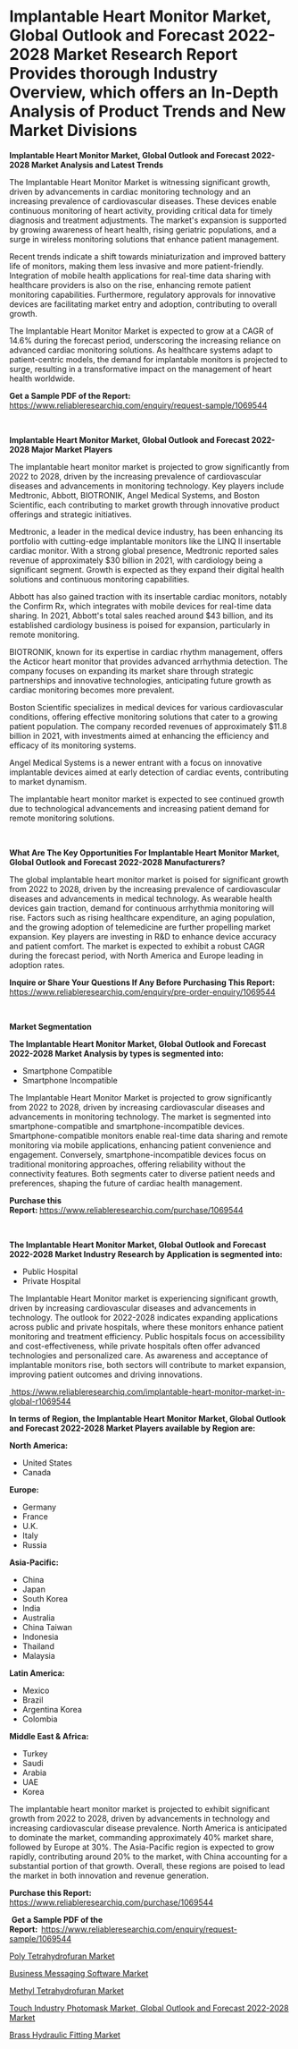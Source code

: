 <p><h1>Implantable Heart Monitor Market, Global Outlook and Forecast 2022-2028 Market Research Report Provides thorough Industry Overview, which offers an In-Depth Analysis of Product Trends and New Market Divisions</h1></p><p><strong>Implantable Heart Monitor Market, Global Outlook and Forecast 2022-2028 Market Analysis and Latest Trends</strong></p>
<p><p>The Implantable Heart Monitor Market is witnessing significant growth, driven by advancements in cardiac monitoring technology and an increasing prevalence of cardiovascular diseases. These devices enable continuous monitoring of heart activity, providing critical data for timely diagnosis and treatment adjustments. The market's expansion is supported by growing awareness of heart health, rising geriatric populations, and a surge in wireless monitoring solutions that enhance patient management.</p><p>Recent trends indicate a shift towards miniaturization and improved battery life of monitors, making them less invasive and more patient-friendly. Integration of mobile health applications for real-time data sharing with healthcare providers is also on the rise, enhancing remote patient monitoring capabilities. Furthermore, regulatory approvals for innovative devices are facilitating market entry and adoption, contributing to overall growth.</p><p>The Implantable Heart Monitor Market is expected to grow at a CAGR of 14.6% during the forecast period, underscoring the increasing reliance on advanced cardiac monitoring solutions. As healthcare systems adapt to patient-centric models, the demand for implantable monitors is projected to surge, resulting in a transformative impact on the management of heart health worldwide.</p></p>
<p><strong>Get a Sample PDF of the Report:&nbsp;</strong> <a href="https://www.reliableresearchiq.com/enquiry/request-sample/1069544">https://www.reliableresearchiq.com/enquiry/request-sample/1069544</a></p>
<p>&nbsp;</p>
<p><strong>Implantable Heart Monitor Market, Global Outlook and Forecast 2022-2028 Major Market Players</strong></p>
<p><p>The implantable heart monitor market is projected to grow significantly from 2022 to 2028, driven by the increasing prevalence of cardiovascular diseases and advancements in monitoring technology. Key players include Medtronic, Abbott, BIOTRONIK, Angel Medical Systems, and Boston Scientific, each contributing to market growth through innovative product offerings and strategic initiatives.</p><p>Medtronic, a leader in the medical device industry, has been enhancing its portfolio with cutting-edge implantable monitors like the LINQ II insertable cardiac monitor. With a strong global presence, Medtronic reported sales revenue of approximately $30 billion in 2021, with cardiology being a significant segment. Growth is expected as they expand their digital health solutions and continuous monitoring capabilities.</p><p>Abbott has also gained traction with its insertable cardiac monitors, notably the Confirm Rx, which integrates with mobile devices for real-time data sharing. In 2021, Abbott's total sales reached around $43 billion, and its established cardiology business is poised for expansion, particularly in remote monitoring.</p><p>BIOTRONIK, known for its expertise in cardiac rhythm management, offers the Acticor heart monitor that provides advanced arrhythmia detection. The company focuses on expanding its market share through strategic partnerships and innovative technologies, anticipating future growth as cardiac monitoring becomes more prevalent.</p><p>Boston Scientific specializes in medical devices for various cardiovascular conditions, offering effective monitoring solutions that cater to a growing patient population. The company recorded revenues of approximately $11.8 billion in 2021, with investments aimed at enhancing the efficiency and efficacy of its monitoring systems.</p><p>Angel Medical Systems is a newer entrant with a focus on innovative implantable devices aimed at early detection of cardiac events, contributing to market dynamism.</p><p>The implantable heart monitor market is expected to see continued growth due to technological advancements and increasing patient demand for remote monitoring solutions.</p></p>
<p>&nbsp;</p>
<p><strong>What Are The Key Opportunities For Implantable Heart Monitor Market, Global Outlook and Forecast 2022-2028 Manufacturers?</strong></p>
<p><p>The global implantable heart monitor market is poised for significant growth from 2022 to 2028, driven by the increasing prevalence of cardiovascular diseases and advancements in medical technology. As wearable health devices gain traction, demand for continuous arrhythmia monitoring will rise. Factors such as rising healthcare expenditure, an aging population, and the growing adoption of telemedicine are further propelling market expansion. Key players are investing in R&D to enhance device accuracy and patient comfort. The market is expected to exhibit a robust CAGR during the forecast period, with North America and Europe leading in adoption rates.</p></p>
<p><strong>Inquire or Share Your Questions If Any Before Purchasing This Report:</strong> <a href="https://www.reliableresearchiq.com/enquiry/pre-order-enquiry/1069544">https://www.reliableresearchiq.com/enquiry/pre-order-enquiry/1069544</a></p>
<p>&nbsp;</p>
<p><strong>Market Segmentation</strong></p>
<p><strong>The Implantable Heart Monitor Market, Global Outlook and Forecast 2022-2028 Market Analysis by types is segmented into:</strong></p>
<p><ul><li>Smartphone Compatible</li><li>Smartphone Incompatible</li></ul></p>
<p><p>The Implantable Heart Monitor Market is projected to grow significantly from 2022 to 2028, driven by increasing cardiovascular diseases and advancements in monitoring technology. The market is segmented into smartphone-compatible and smartphone-incompatible devices. Smartphone-compatible monitors enable real-time data sharing and remote monitoring via mobile applications, enhancing patient convenience and engagement. Conversely, smartphone-incompatible devices focus on traditional monitoring approaches, offering reliability without the connectivity features. Both segments cater to diverse patient needs and preferences, shaping the future of cardiac health management.</p></p>
<p><strong>Purchase this Report:&nbsp;</strong><a href="https://www.reliableresearchiq.com/purchase/1069544">https://www.reliableresearchiq.com/purchase/1069544</a></p>
<p>&nbsp;</p>
<p><strong>The Implantable Heart Monitor Market, Global Outlook and Forecast 2022-2028 Market Industry Research by Application is segmented into:</strong></p>
<p><ul><li>Public Hospital</li><li>Private Hospital</li></ul></p>
<p><p>The Implantable Heart Monitor market is experiencing significant growth, driven by increasing cardiovascular diseases and advancements in technology. The outlook for 2022-2028 indicates expanding applications across public and private hospitals, where these monitors enhance patient monitoring and treatment efficiency. Public hospitals focus on accessibility and cost-effectiveness, while private hospitals often offer advanced technologies and personalized care. As awareness and acceptance of implantable monitors rise, both sectors will contribute to market expansion, improving patient outcomes and driving innovations.</p></p>
<p><a href="https://www.reliableresearchiq.com/implantable-heart-monitor-market-in-global-r1069544">&nbsp;https://www.reliableresearchiq.com/implantable-heart-monitor-market-in-global-r1069544</a></p>
<p><strong>In terms of Region, the Implantable Heart Monitor Market, Global Outlook and Forecast 2022-2028 Market Players available by Region are:</strong></p>
<p>
    <p> <strong> North America: </strong>
        <ul>
            <li>United States</li>
            <li>Canada</li>
        </ul>
        </p> 
    <p> <strong> Europe: </strong>
        <ul>
            <li>Germany</li>
            <li>France</li>
            <li>U.K.</li>
            <li>Italy</li>
            <li>Russia</li>
        </ul>
        </p> 
    <p> <strong> Asia-Pacific: </strong>
        <ul>
            <li>China</li>
            <li>Japan</li>
            <li>South Korea</li>
            <li>India</li>
            <li>Australia</li>
            <li>China Taiwan</li>
            <li>Indonesia</li>
            <li>Thailand</li>
            <li>Malaysia</li>
        </ul>
        </p> 
    <p> <strong> Latin America: </strong>
        <ul>
            <li>Mexico</li>
            <li>Brazil</li>
            <li>Argentina Korea</li>
            <li>Colombia</li>
        </ul>
        </p> 
    <p> <strong> Middle East & Africa: </strong>
        <ul>
            <li>Turkey</li>
            <li>Saudi</li>
            <li>Arabia</li>
            <li>UAE</li>
            <li>Korea</li>
        </ul>
    </p>
    </p>
<p><p>The implantable heart monitor market is projected to exhibit significant growth from 2022 to 2028, driven by advancements in technology and increasing cardiovascular disease prevalence. North America is anticipated to dominate the market, commanding approximately 40% market share, followed by Europe at 30%. The Asia-Pacific region is expected to grow rapidly, contributing around 20% to the market, with China accounting for a substantial portion of that growth. Overall, these regions are poised to lead the market in both innovation and revenue generation.</p></p>
<p><strong>Purchase this Report: </strong><a href="https://www.reliableresearchiq.com/purchase/1069544">https://www.reliableresearchiq.com/purchase/1069544</a></p>
<p>&nbsp;<strong>Get a Sample PDF of the Report:&nbsp;&nbsp;</strong><a href="https://www.reliableresearchiq.com/enquiry/request-sample/1069544">https://www.reliableresearchiq.com/enquiry/request-sample/1069544</a></p>
<p><strong></strong></p>
<p><p><a href="https://issuu.com/reportprime-2/docs/poly-tetrahydrofuran-market-size-20_bd81c10d989fec">Poly Tetrahydrofuran Market</a></p><p><a href="https://www.linkedin.com/pulse/business-messaging-software-market-size-share-trends-analysis-p5z1e?trackingId=9qmgtjU%2BRmyUOm68qoaszw%3D%3D">Business Messaging Software Market</a></p><p><a href="https://issuu.com/reportprime-2/docs/methyl-tetrahydrofuran-market-size-_c7e368b69b8723">Methyl Tetrahydrofuran Market</a></p><p><a href="https://github.com/alesiasc0na/Market-Research-Report-List-1/blob/main/touch-industry-photomask-market-global-outlook-and-forecast-2022-2028-market.md">Touch Industry Photomask Market, Global Outlook and Forecast 2022-2028 Market</a></p><p><a href="https://medium.com/@lavernacole75/this-report-aims-to-provide-a-comprehensive-presentation-of-the-global-market-for-brass-hydraulic-398af335d9b5">Brass Hydraulic Fitting Market</a></p></p>